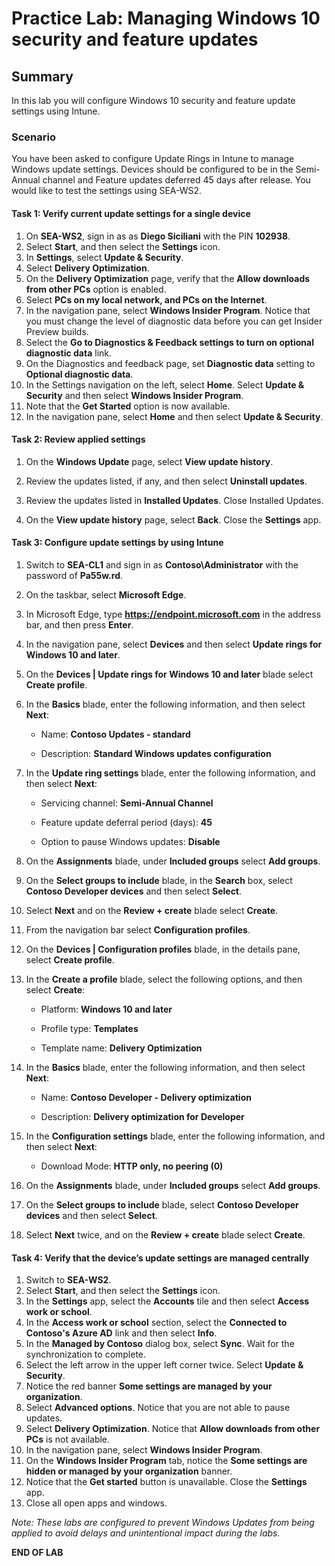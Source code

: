 # Practice Lab: Managing Windows 10 security and feature updates

## Summary

In this lab you will configure Windows 10 security and feature update settings using Intune.

### Scenario

You have been asked to configure Update Rings in Intune to manage Windows update settings. Devices should be configured to be in the Semi-Annual channel and Feature updates deferred 45 days after release. You would like to test the settings using SEA-WS2. 

#### Task 1: Verify current update settings for a single device

1.  On **SEA-WS2**, sign in as as **Diego Siciliani** with the PIN **102938**. 
2.  Select **Start**, and then select the **Settings** icon.
3.  In **Settings**, select **Update & Security**.
4.  Select **Delivery Optimization**.
5.  On the **Delivery Optimization** page, verify that the **Allow downloads from other PCs** option is enabled.
6.  Select **PCs on my local network, and PCs on the Internet**.
7.  In the navigation pane, select **Windows Insider Program**. Notice that you must change the level of diagnostic data before you can get Insider Preview builds. 
8.  Select the **Go to Diagnostics & Feedback settings to turn on optional diagnostic data** link. 
9.  On the Diagnostics and feedback page, set **Diagnostic data** setting to **Optional diagnostic data**. 
10.  In the Settings navigation on the left, select **Home**. Select **Update & Security** and then select **Windows Insider Program**. 
11.  Note that the **Get Started** option is now available.
12.  In the navigation pane, select **Home** and then select **Update & Security**.

#### Task 2: Review applied settings

1.  On the **Windows Update** page, select **View update history**.

2.  Review the updates listed, if any, and then select **Uninstall updates**. 
    
3.  Review the updates listed in **Installed Updates**. Close Installed Updates.

4.  On the **View update history** page, select **Back**. Close the **Settings** app.

#### Task 3: Configure update settings by using Intune

1.  Switch to **SEA-CL1** and sign in as **Contoso\Administrator** with the password of **Pa55w.rd**.
2.  On the taskbar, select **Microsoft Edge**. 
3.  In Microsoft Edge, type **https://endpoint.microsoft.com** in the address bar, and then press **Enter**.
4.  In the navigation pane, select **Devices** and then select **Update rings for Windows 10 and later**.
5.  On the **Devices | Update rings for Windows 10 and later** blade select **Create profile**.
6.  In the **Basics** blade, enter the following information, and then select **Next**:

    -   Name: **Contoso Updates - standard**

    -   Description: **Standard Windows updates configuration** 
7.  In the **Update ring settings** blade, enter the following information, and then select **Next**:

    -   Servicing channel: **Semi-Annual Channel**

    -   Feature update deferral period \(days\): **45**

    -   Option to pause Windows updates: **Disable**
8.  On the **Assignments** blade, under **Included groups** select **Add groups**. 
9.  On the **Select groups to include** blade, in the **Search** box, select **Contoso Developer devices** and then select **Select**.
10.  Select **Next** and on the **Review + create** blade select **Create**.
11.  From the navigation bar select **Configuration profiles**.
12.  On the **Devices | Configuration profiles** blade, in the details pane, select **Create profile**.
13.  In the **Create a profile** blade, select the following options, and then select **Create**:

     -   Platform: **Windows 10 and later**

     -   Profile type: **Templates**
     
     -   Template name: **Delivery Optimization**
14.  In the **Basics** blade, enter the following information, and then select **Next**:

     -   Name: **Contoso Developer - Delivery optimization**

     -   Description: **Delivery optimization for Developer**
15.  In the **Configuration settings** blade, enter the following information, and then select **Next**:

     -   Download Mode: **HTTP only, no peering \(0\)**
16.  On the **Assignments** blade, under **Included groups** select **Add groups**. 
17.  On the **Select groups to include** blade, select **Contoso Developer devices** and then select **Select**.
18.  Select **Next** twice, and on the **Review + create** blade select **Create**.

#### Task 4: Verify that the device’s update settings are managed centrally

1.  Switch to **SEA-WS2**.
2.  Select **Start**, and then select the **Settings** icon.
3.  In the **Settings** app, select the **Accounts** tile and then select **Access work or school**.
4.  In the **Access work or school** section, select the **Connected to Contoso's Azure AD** link and then select **Info**.
5.  In the **Managed by Contoso** dialog box, select **Sync**. Wait for the synchronization to complete.  
6.  Select the left arrow in the upper left corner twice. Select **Update & Security**.
7.  Notice the red banner **Some settings are managed by your organization**. 
8.  Select **Advanced options**. Notice that you are not able to pause updates.
9.  Select **Delivery Optimization**. Notice that **Allow downloads from other PCs** is not available.
10.  In the navigation pane, select **Windows Insider Program**.
11.  On the **Windows Insider Program** tab, notice the **Some settings are hidden or managed by your organization** banner.
12.  Notice that the **Get started** button is unavailable. Close the **Settings** app.
13.  Close all open apps and windows.

_Note: These labs are configured to prevent Windows Updates from being applied to avoid delays and unintentional impact during the labs._

**END OF LAB**
